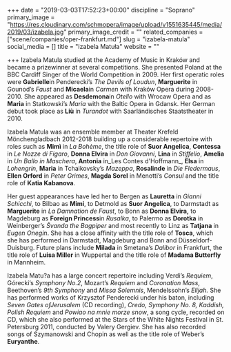 +++
date = "2019-03-03T17:52:23+00:00"
discipline = "Soprano"
primary_image = "https://res.cloudinary.com/schmopera/image/upload/v1551635445/media/2019/03/izabela.jpg"
primary_image_credit = ""
related_companies = ["scene/companies/oper-frankfurt.md"]
slug = "izabela-matula"
social_media = []
title = "Izabela Matuła"
website = ""

+++
Izabela Matula studied at the Academy of Music in Kraków and became a prizewinner at several competitions. She presented Poland at the BBC Cardiff Singer of the World Competition in 2009. Her first operatic roles were **Gabrielle**in Penderecki’s _The Devils of Loudun_, **Marguerite** in Gounod’s _Faust_ and **Micaela**in _Carmen_ with Kraków Opera during 2008-2010. She appeared as **Desdemona**in _Otello_ with Wrocaw Opera and as **Maria** in Statkowski’s _Maria_ with the Baltic Opera in Gdansk. Her German debut took place as **Liù** in _Turandot_ with Saarländisches Staatstheater in 2010.

Izabela Matula was an ensemble member at Theater Krefeld Mönchengladbach 2012-2018 building up a considerable repertoire with roles such as **Mimì** in _La Bohème_, the title role of **Suor Angelica**, **Contessa** in _Le Nozze di Figaro_, **Donna Elvira** in _Don Giovanni_, **Lina** in _Stiffelio_, **Amelia** in _Un Ballo in Maschera_, **Antonia** in_Les Contes d'Hoffmann_, **Elsa** in _Lohengrin_, **Maria** in Tchaikovsky’s _Mazeppa_, **Rosalinde** in _Die Fledermaus_, **Ellen Orford** in _Peter Grimes_, **Magda Sorel** in Menotti’s _Consul_ and the title role of **Katia Kabanova**.

Her guest appearances have led her to Bergen as **Lauretta** in _Gianni Schicchi_, to Bilbao as **Mimi**, to Detmold as **Suor Angelica**, to Darmstadt as **Marguerite** in _La Damnation_ _de Faust_, to Bonn as **Donna Elvira,** to Magdeburg as **Foreign Princess**in _Rusalka_, to Palermo as **Dorotka** in Weinberger’s _Švanda the Bagpiper_ and most recently to Linz as **Tatjana** in _Eugen Onegin_. She has a close affinity with the title role of **Tosca**, which she has performed in Darmstadt, Magdeburg and Bonn and Düsseldorf-Duisburg. Future plans include **Milada** in Smetana’s _Dalibor_ in Frankfurt, the title role of **Luisa Miller** in Wuppertal and the title role of **Madama Butterfly** in Mannheim.

Izabela Matu?a has a large concert repertoire including Verdi’s _Requiem_, Górecki’s _Symphony No.2_, Mozart’s _Requiem_ and _Coronation Mass_, Beethoven’s _9th Symphony_ and _Missa Solemnis_, Mendelssohn’s _Elijah._ She has performed works of Krzysztof Penderecki under his baton, including _Seven Gates ofJerusalem_ (CD recording), _Credo, Symphony No. 8, Kaddish, Polish Requiem_ and _Powiao na mnie morze snow_, a song cycle, recorded on CD, which she also performed at the Stars of the White Nights Festival in St. Petersburg 2011, conducted by Valery Gergiev. She has also recorded songs of Szymanowski and Chopin as well as the title role of Weber’s **Euryanthe**.